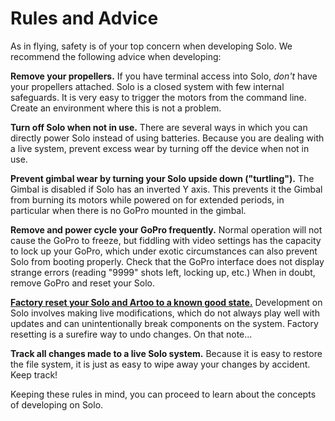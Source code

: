 # Rules and Advice

As in flying, safety is of your top concern when developing Solo. We recommend the following advice when developing:

**Remove your propellers.** If you have terminal access into Solo, *don't* have your propellers attached. Solo is a closed system with few internal safeguards. It is very easy to trigger the motors from the command line. Create an environment where this is not a problem.

**Turn off Solo when not in use.** There are several ways in which you can directly power Solo instead of using batteries. Because you are dealing with a live system, prevent excess wear by turning off the device when not in use.

**Prevent gimbal wear by turning your Solo upside down ("turtling").** The Gimbal is disabled if Solo has an inverted Y axis. This prevents it the Gimbal from burning its motors while powered on for extended periods, in particular when there is no GoPro mounted in the gimbal.

**Remove and power cycle your GoPro frequently.** Normal operation will not cause the GoPro to freeze, but fiddling with video settings has the capacity to lock up your GoPro, which under exotic circumstances can also prevent Solo from booting properly. Check that the GoPro interface does not display strange errors (reading "9999" shots left, locking up, etc.) When in doubt, remove GoPro and reset your Solo.

[**Factory reset your Solo and Artoo to a known good state.**](reset.html) Development on Solo involves making live modifications, which do not always play well with updates and can unintentionally break components on the system. Factory resetting is a surefire way to undo changes. On that note...

**Track all changes made to a live Solo system.** Because it is easy to restore the file system, it is just as easy to wipe away your changes by accident. Keep track!

Keeping these rules in mind, you can proceed to learn about the concepts of developing on Solo.

